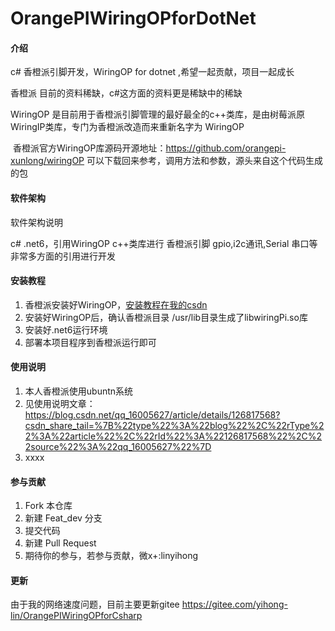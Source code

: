 # OrangePIWiringOPforDotNet

#### 介绍
c# 香橙派引脚开发，WiringOP for dotnet ,希望一起贡献，项目一起成长

香橙派 目前的资料稀缺，c#这方面的资料更是稀缺中的稀缺

WiringOP 是目前用于香橙派引脚管理的最好最全的c++类库，是由树莓派原WiringIP类库，专门为香橙派改造而来重新名字为 WiringOP 

​
香橙派官方WiringOP库源码开源地址：https://github.com/orangepi-xunlong/wiringOP
可以下载回来参考，调用方法和参数，源头来自这个代码生成的包
​

#### 软件架构
软件架构说明

c#   .net6，引用WiringOP c++类库进行 香橙派引脚 gpio,i2c通讯,Serial 串口等非常多方面的引用进行开发

#### 安装教程

1.  香橙派安装好WiringOP，[安装教程在我的csdn](https://blog.csdn.net/qq_16005627/article/details/126777995)
2.  安装好WiringOP后，确认香橙派目录 /usr/lib目录生成了libwiringPi.so库
3.  安装好.net6运行环境
4.  部署本项目程序到香橙派运行即可

#### 使用说明

1.  本人香橙派使用ubuntn系统
2.  见使用说明文章：https://blog.csdn.net/qq_16005627/article/details/126817568?csdn_share_tail=%7B%22type%22%3A%22blog%22%2C%22rType%22%3A%22article%22%2C%22rId%22%3A%22126817568%22%2C%22source%22%3A%22qq_16005627%22%7D
3.  xxxx

#### 参与贡献

1.  Fork 本仓库
2.  新建 Feat_dev 分支
3.  提交代码
4.  新建 Pull Request
5.  期待你的参与，若参与贡献，微x+:linyihong

#### 更新
由于我的网络速度问题，目前主要更新gitee
https://gitee.com/yihong-lin/OrangePIWiringOPforCsharp


